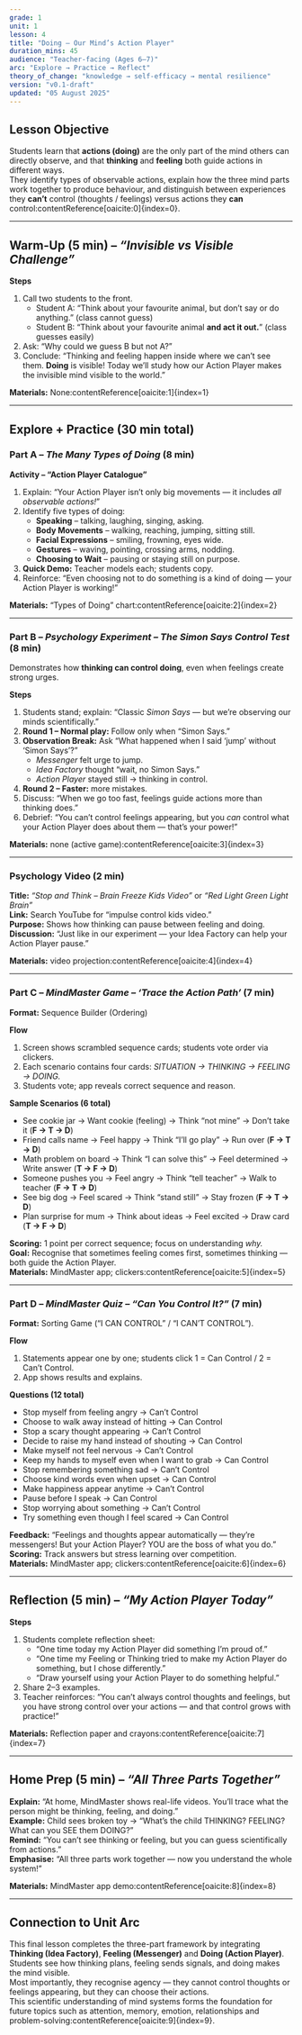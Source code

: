 ```yaml
---
grade: 1
unit: 1
lesson: 4
title: "Doing – Our Mind’s Action Player"
duration_mins: 45
audience: "Teacher-facing (Ages 6–7)"
arc: "Explore → Practice → Reflect"
theory_of_change: "knowledge → self-efficacy → mental resilience"
version: "v0.1-draft"
updated: "05 August 2025"
---
```


## Lesson Objective
Students learn that **actions (doing)** are the only part of the mind others can directly observe, and that **thinking** and **feeling** both guide actions in different ways.  
They identify types of observable actions, explain how the three mind parts work together to produce behaviour, and distinguish between experiences they **can’t** control (thoughts / feelings) versus actions they **can** control:contentReference[oaicite:0]{index=0}.

---

## Warm-Up (5 min) – *“Invisible vs Visible Challenge”*

**Steps**
1. Call two students to the front.  
   - Student A: “Think about your favourite animal, but don’t say or do anything.” (class cannot guess)  
   - Student B: “Think about your favourite animal **and act it out.**” (class guesses easily)  
2. Ask: “Why could we guess B but not A?”  
3. Conclude: “Thinking and feeling happen inside where we can’t see them. **Doing** is visible! Today we’ll study how our Action Player makes the invisible mind visible to the world.”  

**Materials:** None:contentReference[oaicite:1]{index=1}

---

## Explore + Practice (30 min total)

### Part A – *The Many Types of Doing* (8 min)

**Activity – “Action Player Catalogue”**
1. Explain: “Your Action Player isn’t only big movements — it includes *all observable actions!*”  
2. Identify five types of doing:  
   - **Speaking** – talking, laughing, singing, asking.  
   - **Body Movements** – walking, reaching, jumping, sitting still.  
   - **Facial Expressions** – smiling, frowning, eyes wide.  
   - **Gestures** – waving, pointing, crossing arms, nodding.  
   - **Choosing to Wait** – pausing or staying still on purpose.  
3. **Quick Demo:** Teacher models each; students copy.  
4. Reinforce: “Even choosing not to do something is a kind of doing — your Action Player is working!”  

**Materials:** “Types of Doing” chart:contentReference[oaicite:2]{index=2}

---

### Part B – *Psychology Experiment – The Simon Says Control Test* (8 min)

Demonstrates how **thinking can control doing**, even when feelings create strong urges.

**Steps**
1. Students stand; explain: “Classic *Simon Says* — but we’re observing our minds scientifically.”  
2. **Round 1 – Normal play:** Follow only when “Simon Says.”  
3. **Observation Break:** Ask “What happened when I said ‘jump’ without ‘Simon Says’?”  
   - *Messenger* felt urge to jump.  
   - *Idea Factory* thought “wait, no Simon Says.”  
   - *Action Player* stayed still → thinking in control.  
4. **Round 2 – Faster:** more mistakes.  
5. Discuss: “When we go too fast, feelings guide actions more than thinking does.”  
6. Debrief: “You can’t control feelings appearing, but you *can* control what your Action Player does about them — that’s your power!”  

**Materials:** none (active game):contentReference[oaicite:3]{index=3}

---

### Psychology Video (2 min)

**Title:** *“Stop and Think – Brain Freeze Kids Video”* or *“Red Light Green Light Brain”*  
**Link:** Search YouTube for “impulse control kids video.”  
**Purpose:** Shows how thinking can pause between feeling and doing.  
**Discussion:** “Just like in our experiment — your Idea Factory can help your Action Player pause.”  

**Materials:** video projection:contentReference[oaicite:4]{index=4}

---

### Part C – *MindMaster Game – ‘Trace the Action Path’* (7 min)

**Format:** Sequence Builder (Ordering)

**Flow**
1. Screen shows scrambled sequence cards; students vote order via clickers.  
2. Each scenario contains four cards: *SITUATION → THINKING → FEELING → DOING.*  
3. Students vote; app reveals correct sequence and reason.  

**Sample Scenarios (6 total)**  
- See cookie jar → Want cookie (feeling) → Think “not mine” → Don’t take it (**F → T → D**)  
- Friend calls name → Feel happy → Think “I’ll go play” → Run over (**F → T → D**)  
- Math problem on board → Think “I can solve this” → Feel determined → Write answer (**T → F → D**)  
- Someone pushes you → Feel angry → Think “tell teacher” → Walk to teacher (**F → T → D**)  
- See big dog → Feel scared → Think “stand still” → Stay frozen (**F → T → D**)  
- Plan surprise for mum → Think about ideas → Feel excited → Draw card (**T → F → D**)  

**Scoring:** 1 point per correct sequence; focus on understanding *why.*  
**Goal:** Recognise that sometimes feeling comes first, sometimes thinking — both guide the Action Player.  
**Materials:** MindMaster app; clickers:contentReference[oaicite:5]{index=5}

---

### Part D – *MindMaster Quiz – “Can You Control It?”* (7 min)

**Format:** Sorting Game (“I CAN CONTROL” / “I CAN’T CONTROL”).  

**Flow**
1. Statements appear one by one; students click 1 = Can Control / 2 = Can’t Control.  
2. App shows results and explains.  

**Questions (12 total)**  
- Stop myself from feeling angry → Can’t Control  
- Choose to walk away instead of hitting → Can Control  
- Stop a scary thought appearing → Can’t Control  
- Decide to raise my hand instead of shouting → Can Control  
- Make myself not feel nervous → Can’t Control  
- Keep my hands to myself even when I want to grab → Can Control  
- Stop remembering something sad → Can’t Control  
- Choose kind words even when upset → Can Control  
- Make happiness appear anytime → Can’t Control  
- Pause before I speak → Can Control  
- Stop worrying about something → Can’t Control  
- Try something even though I feel scared → Can Control  

**Feedback:** “Feelings and thoughts appear automatically — they’re messengers! But your Action Player? YOU are the boss of what you do.”  
**Scoring:** Track answers but stress learning over competition.  
**Materials:** MindMaster app; clickers:contentReference[oaicite:6]{index=6}

---

## Reflection (5 min) – *“My Action Player Today”*

**Steps**
1. Students complete reflection sheet:  
   - “One time today my Action Player did something I’m proud of.”  
   - “One time my Feeling or Thinking tried to make my Action Player do something, but I chose differently.”  
   - “Draw yourself using your Action Player to do something helpful.”  
2. Share 2–3 examples.  
3. Teacher reinforces: “You can’t always control thoughts and feelings, but you have strong control over your actions — and that control grows with practice!”  

**Materials:** Reflection paper and crayons:contentReference[oaicite:7]{index=7}

---

## Home Prep (5 min) – *“All Three Parts Together”*

**Explain:** “At home, MindMaster shows real-life videos. You’ll trace what the person might be thinking, feeling, and doing.”  
**Example:** Child sees broken toy → “What’s the child THINKING? FEELING? What can you SEE them DOING?”  
**Remind:** “You can’t see thinking or feeling, but you can guess scientifically from actions.”  
**Emphasise:** “All three parts work together — now you understand the whole system!”  

**Materials:** MindMaster app demo:contentReference[oaicite:8]{index=8}

---

## Connection to Unit Arc
This final lesson completes the three-part framework by integrating **Thinking (Idea Factory)**, **Feeling (Messenger)** and **Doing (Action Player)**.  
Students see how thinking plans, feeling sends signals, and doing makes the mind visible.  
Most importantly, they recognise agency — they cannot control thoughts or feelings appearing, but they can choose their actions.  
This scientific understanding of mind systems forms the foundation for future topics such as attention, memory, emotion, relationships and problem-solving:contentReference[oaicite:9]{index=9}.

